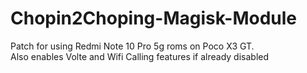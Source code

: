 # Chopin2Choping-Magisk-Module
 Patch for using Redmi Note 10 Pro 5g roms on Poco X3 GT.  
 Also enables Volte and Wifi Calling features if already disabled  
